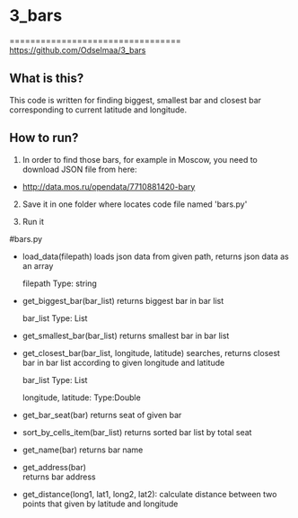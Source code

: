 # 3_bars

=================================
https://github.com/Odselmaa/3_bars

What is this?
-------------
This code is written for finding biggest, smallest bar
and closest bar corresponding to current latitude and longitude.

How to run?
----------
1. In order to find those bars, for example in Moscow,
you need to download JSON file from here:
* http://data.mos.ru/opendata/7710881420-bary

2. Save it in one folder where locates code file named 'bars.py'

3. Run it


#bars.py
 - load_data(filepath)
    loads json data from given path, returns json data as an array
    
    filepath
    Type: string

- get_biggest_bar(bar_list)
    returns biggest bar in bar list
    
    bar_list
    Type: List
    
- get_smallest_bar(bar_list)
    returns smallest bar in bar list
    
- get_closest_bar(bar_list, longitude, latitude)
    searches, returns closest bar in bar list according to given longitude and latitude
    
    bar_list
    Type: List
    
    longitude, latitude:
    Type:Double
    
- get_bar_seat(bar)
    returns seat of given bar

- sort_by_cells_item(bar_list)
    returns sorted bar list by total seat

- get_name(bar)
    returns bar name

- get_address(bar)  
    returns bar address

- get_distance(long1, lat1, long2, lat2):
    calculate distance between two points that given by latitude and longitude
